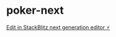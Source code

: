 # poker-next

[Edit in StackBlitz next generation editor ⚡️](https://stackblitz.com/~/github.com/Raweej/poker-next)